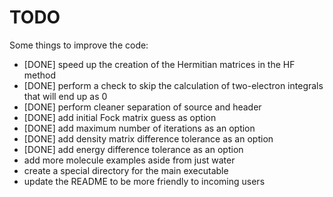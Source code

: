 # TODO

Some things to improve the code:
- [DONE] speed up the creation of the Hermitian matrices in the HF method
- [DONE] perform a check to skip the calculation of two-electron integrals that will end up as 0
- [DONE] perform cleaner separation of source and header
- [DONE] add initial Fock matrix guess as option
- [DONE] add maximum number of iterations as an option
- [DONE] add density matrix difference tolerance as an option
- [DONE] add energy difference tolerance as an option
- add more molecule examples aside from just water
- create a special directory for the main executable
- update the README to be more friendly to incoming users

